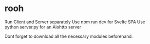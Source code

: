 # rooh
Run Client and Server separately
Use npm run dev for Svelte SPA
Use python server.py for an Aiohttp server

Dont forget to download all the necessary modules beforehand.
